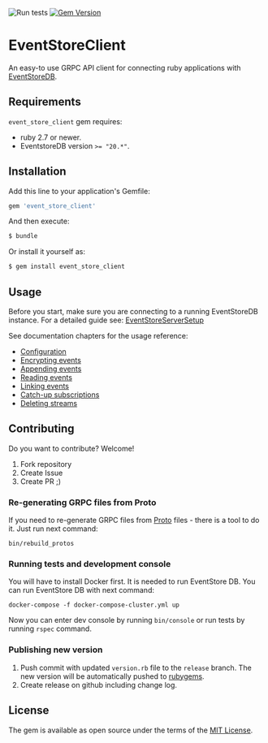 ![Run tests](https://github.com/yousty/event_store_client/workflows/Run%20tests/badge.svg?branch=master&event=push)
[![Gem Version](https://badge.fury.io/rb/event_store_client.svg)](https://badge.fury.io/rb/event_store_client)

# EventStoreClient

An easy-to use GRPC API client for connecting ruby applications with [EventStoreDB](https://eventstore.com/).

## Requirements

`event_store_client` gem requires:

- ruby 2.7 or newer.
- EventstoreDB version `>= "20.*"`.

## Installation
Add this line to your application's Gemfile:

```ruby
gem 'event_store_client'
```

And then execute:
```bash
$ bundle
```

Or install it yourself as:
```bash
$ gem install event_store_client
```

## Usage

Before you start, make sure you are connecting to a running EventStoreDB instance. For a detailed guide see:
[EventStoreServerSetup](https://github.com/yousty/event_store_client/blob/master/docs/eventstore_server_setup.md)

See documentation chapters for the usage reference:

- [Configuration](docs/configuration.md)
- [Encrypting events](docs/encrypting_events.md)
- [Appending events](docs/appending_events.md)
- [Reading events](docs/reading_events.md)
- [Linking events](docs/linking_events.md)
- [Catch-up subscriptions](docs/catch_up_subscriptions.md)
- [Deleting streams](docs/deleting_streams.md)

## Contributing

Do you want to contribute? Welcome!

1. Fork repository
2. Create Issue
3. Create PR ;)

### Re-generating GRPC files from Proto

If you need to re-generate GRPC files from [Proto](https://github.com/EventStore/EventStore/tree/master/src/Protos/Grpc) files - there is a tool to do it. Just run next command:

```shell
bin/rebuild_protos
```

### Running tests and development console

You will have to install Docker first. It is needed to run EventStore DB. You can run EventStore DB with next command:

```shell
docker-compose -f docker-compose-cluster.yml up
```

Now you can enter dev console by running `bin/console` or run tests by running `rspec` command.

### Publishing new version

1. Push commit with updated `version.rb` file to the `release` branch. The new version will be automatically pushed to [rubygems](https://rubygems.org).
2. Create release on github including change log.

## License

The gem is available as open source under the terms of the [MIT License](http://opensource.org/licenses/MIT).
